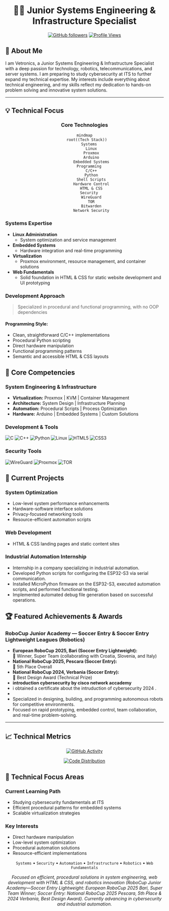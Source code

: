 <div align="center">

# 👨‍💻  Junior Systems Engineering & Infrastructure Specialist
[![GitHub followers](https://img.shields.io/github/followers/vetronics?style=social)](https://github.com/vetronics)
[![Profile Views](https://visitcount.itsvg.in/api?id=vetronics&label=Profile%20Views&color=12&icon=5&pretty=true)](https://visitcount.itsvg.in)

</div>

## 👋 About Me

I am Vetronics, a Junior Systems Engineering & Infrastructure Specialist with a deep passion for technology, robotics, telecommunications, and server systems. I am preparing to study cybersecurity at ITS to further expand my technical expertise. My interests include everything about technical engineering, and my skills reflect my dedication to hands-on problem solving and innovative system solutions.

---

## 💡 Technical Focus

<div align="center">

### Core Technologies
```mermaid
mindmap
  root((Tech Stack))
    Systems
      Linux
      Proxmox
      Arduino
      Embedded Systems
    Programming
      C/C++
      Python
      Shell Scripts
      Hardware Control
      HTML & CSS
    Security
      WireGuard
      TOR
      Bitwarden
      Network Security
```

</div>

### Systems Expertise
- **Linux Administration**  
  - System optimization and service management
- **Embedded Systems**  
  - Hardware integration and real-time programming
- **Virtualization**  
  - Proxmox environment, resource management, and container solutions
- **Web Fundamentals**  
  - Solid foundation in HTML & CSS for static website development and UI prototyping

### Development Approach
> Specialized in procedural and functional programming, with no OOP dependencies

#### Programming Style:
- Clean, straightforward C/C++ implementations
- Procedural Python scripting
- Direct hardware manipulation
- Functional programming patterns
- Semantic and accessible HTML & CSS layouts

## 🔧 Core Competencies

### System Engineering & Infrastructure
- **Virtualization:** Proxmox | KVM | Container Management
- **Architecture:** System Design | Infrastructure Planning
- **Automation:** Procedural Scripts | Process Optimization
- **Hardware:** Arduino | Embedded Systems | Custom Solutions

### Development & Tools
![C](https://img.shields.io/badge/C-Systems_Programming-00599C?style=flat-square&logo=c)
![C++](https://img.shields.io/badge/C++-Procedural_Development-00599C?style=flat-square&logo=c%2B%2B)
![Python](https://img.shields.io/badge/Python-Script_Automation-3776AB?style=flat-square&logo=python)
![Linux](https://img.shields.io/badge/Linux-System_Administration-FCC624?style=flat-square&logo=linux)
![HTML5](https://img.shields.io/badge/HTML5-Web_Basics-E34F26?style=flat-square&logo=html5)
![CSS3](https://img.shields.io/badge/CSS3-Styling-1572B6?style=flat-square&logo=css3)

### Security Tools
![WireGuard](https://img.shields.io/badge/WireGuard-Network_Security-88171A?style=flat-square&logo=wireguard)
![Proxmox](https://img.shields.io/badge/Proxmox-Virtualization-E57000?style=flat-square&logo=proxmox)
![TOR](https://img.shields.io/badge/TOR-Privacy_Solutions-7D4698?style=flat-square&logo=tor-project)

## 🚀 Current Projects

### System Optimization
- Low-level system performance enhancements
- Hardware-software interface solutions
- Privacy-focused networking tools
- Resource-efficient automation scripts

### Web Development
- HTML & CSS landing pages and static content sites

### Industrial Automation Internship
- Internship in a company specializing in industrial automation.
- Developed Python scripts for configuring the ESP32-S3 via serial communication.
- Installed MicroPython firmware on the ESP32-S3, executed automation scripts, and performed functional testing.
- Implemented automated debug file generation based on successful operations.

## 🏆 Featured Achievements & Awards

### RoboCup Junior Academy — Soccer Entry & Soccer Entry Lightweight Leagues (Robotics)
- **European RoboCup 2025, Bari (Soccer Entry Lightweight):**  
  🏅 Winner, Super Team (collaborating with Croatia, Slovenia, and Italy)
- **National RoboCup 2025, Pescara (Soccer Entry):**  
  🏅 5th Place Overall
- **National RoboCup 2024, Verbania (Soccer Entry):**  
  🏅 Best Design Award (Technical Prize)
- **introduction cybersecurity by cisco network accademy**
- i obtained a certificate about the intruduction of cybersecurity 2024 .
- 
- Specialized in designing, building, and programming autonomous robots for competitive environments.
- Focused on rapid prototyping, embedded control, team collaboration, and real-time problem-solving.


---

## 📈 Technical Metrics

<div align="center">

[![GitHub Activity](https://nirzak-streak-stats.vercel.app/?user=vetronics&theme=dark&hide_border=true&background=0D1117&stroke=0D1117&fire=1834CC&ring=1834CC&currStreakLabel=1834CC)](https://github.com/vetronics)

[![Code Distribution](https://github-readme-stats.vercel.app/api/top-langs/?username=vetronics&layout=compact&theme=dark&hide_border=true&bg_color=0D1117&title_color=1834CC&text_color=FFFFFF)](https://github.com/vetronics)

</div>

## 🔬 Technical Focus Areas

### Current Learning Path
- Studying cybersecurity fundamentals at ITS
- Efficient procedural patterns for embedded systems
- Scalable virtualization strategies

### Key Interests
- Direct hardware manipulation
- Low-level system optimization
- Procedural automation solutions
- Resource-efficient implementations

<div align="center">

`Systems` • `Security` • `Automation` • `Infrastructure` • `Robotics` • `Web Fundamentals`

*Focused on efficient, procedural solutions in system engineering, web development with HTML & CSS, and robotics innovation (RoboCup Junior Academy—Soccer Entry Lightweight: European RoboCup 2025 Bari, Super Team Winner; Soccer Entry: National RoboCup 2025 Pescara, 5th Place & 2024 Verbania, Best Design Award). Currently advancing in cybersecurity and industrial automation.*

</div>
